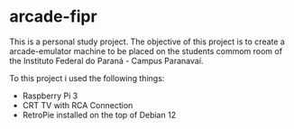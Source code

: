 # arcade-fipr

This is a personal study project.
The objective of this project is to create a arcade-emulator machine to be placed on the students commom room of the Instituto Federal do Paraná - Campus Paranavaí.

To this project i used the following things:
- Raspberry Pi 3
- CRT TV with RCA Connection
- RetroPie installed on the top of Debian 12

